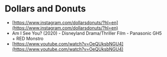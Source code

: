 # Dollars and Donuts

* [https://www.instagram.com/dollarsdonuts/?hl=en](https://www.instagram.com/dollarsdonuts/?hl=en)
* Am I See You? (2020) - Disneyland Drama/Thriller Film - Panasonic GH5 + RED Monstro
* [https://www.youtube.com/watch?v=OeQUksbNGU4](https://www.youtube.com/watch?v=OeQUksbNGU4)

